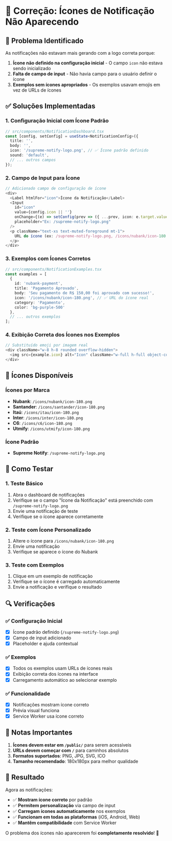 # 🔧 Correção: Ícones de Notificação Não Aparecendo

## 🎯 Problema Identificado

As notificações não estavam mais gerando com a logo correta porque:

1. **Ícone não definido na configuração inicial** - O campo `icon` não estava sendo inicializado
2. **Falta de campo de input** - Não havia campo para o usuário definir o ícone
3. **Exemplos sem ícones apropriados** - Os exemplos usavam emojis em vez de URLs de ícones

## ✅ Soluções Implementadas

### 1. Configuração Inicial com Ícone Padrão
```typescript
// src/components/NotificationDashboard.tsx
const [config, setConfig] = useState<NotificationConfig>({
  title: '',
  body: '',
  icon: '/supreme-notify-logo.png', // ✅ Ícone padrão definido
  sound: 'default',
  // ... outros campos
});
```

### 2. Campo de Input para Ícone
```typescript
// Adicionado campo de configuração de ícone
<div>
  <Label htmlFor="icon">Ícone da Notificação</Label>
  <Input
    id="icon"
    value={config.icon || ''}
    onChange={(e) => setConfig(prev => ({ ...prev, icon: e.target.value }))}
    placeholder="Ex: /supreme-notify-logo.png"
  />
  <p className="text-xs text-muted-foreground mt-1">
    URL do ícone (ex: /supreme-notify-logo.png, /icons/nubank/icon-180.png)
  </p>
</div>
```

### 3. Exemplos com Ícones Corretos
```typescript
// src/components/NotificationExamples.tsx
const examples = [
  {
    id: 'nubank-payment',
    title: 'Pagamento Aprovado',
    body: 'Seu pagamento de R$ 150,00 foi aprovado com sucesso!',
    icon: '/icons/nubank/icon-180.png', // ✅ URL do ícone real
    category: 'Pagamento',
    color: 'bg-purple-500'
  },
  // ... outros exemplos
];
```

### 4. Exibição Correta dos Ícones nos Exemplos
```typescript
// Substituído emoji por imagem real
<div className="w-8 h-8 rounded overflow-hidden">
  <img src={example.icon} alt="Icon" className="w-full h-full object-cover" />
</div>
```

## 🎯 Ícones Disponíveis

### Ícones por Marca
- **Nubank**: `/icons/nubank/icon-180.png`
- **Santander**: `/icons/santander/icon-180.png`
- **Itaú**: `/icons/itau/icon-180.png`
- **Inter**: `/icons/inter/icon-180.png`
- **C6**: `/icons/c6/icon-180.png`
- **Utmify**: `/icons/utmify/icon-180.png`

### Ícone Padrão
- **Supreme Notify**: `/supreme-notify-logo.png`

## 🧪 Como Testar

### 1. Teste Básico
1. Abra o dashboard de notificações
2. Verifique se o campo "Ícone da Notificação" está preenchido com `/supreme-notify-logo.png`
3. Envie uma notificação de teste
4. Verifique se o ícone aparece corretamente

### 2. Teste com Ícone Personalizado
1. Altere o ícone para `/icons/nubank/icon-180.png`
2. Envie uma notificação
3. Verifique se aparece o ícone do Nubank

### 3. Teste com Exemplos
1. Clique em um exemplo de notificação
2. Verifique se o ícone é carregado automaticamente
3. Envie a notificação e verifique o resultado

## 🔍 Verificações

### ✅ Configuração Inicial
- [x] Ícone padrão definido (`/supreme-notify-logo.png`)
- [x] Campo de input adicionado
- [x] Placeholder e ajuda contextual

### ✅ Exemplos
- [x] Todos os exemplos usam URLs de ícones reais
- [x] Exibição correta dos ícones na interface
- [x] Carregamento automático ao selecionar exemplo

### ✅ Funcionalidade
- [x] Notificações mostram ícone correto
- [x] Prévia visual funciona
- [x] Service Worker usa ícone correto

## 📝 Notas Importantes

1. **Ícones devem estar em `/public/`** para serem acessíveis
2. **URLs devem começar com `/`** para caminhos absolutos
3. **Formatos suportados**: PNG, JPG, SVG, ICO
4. **Tamanho recomendado**: 180x180px para melhor qualidade

## 🚀 Resultado

Agora as notificações:
- ✅ **Mostram ícone correto** por padrão
- ✅ **Permitem personalização** via campo de input
- ✅ **Carregam ícones automaticamente** nos exemplos
- ✅ **Funcionam em todas as plataformas** (iOS, Android, Web)
- ✅ **Mantêm compatibilidade** com Service Worker

O problema dos ícones não aparecerem foi **completamente resolvido**! 🎉
